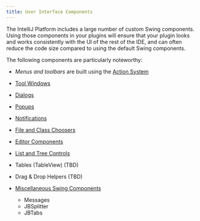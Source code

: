 ```yaml
---
title: User Interface Components
---
```



The IntelliJ Platform includes a large number of custom Swing components. Using those components in your plugins will ensure that your plugin looks and works consistently with the UI of the rest of the IDE, and can often reduce the code size compared to using the default Swing components.

The following components are particularly noteworthy:

*  *Menus and toolbars* are built using the [Action System](general_topics/action_system.html)
*  [Tool Windows](user_interface_components/tool_windows.html)
*  [Dialogs](user_interface_components/dialog_wrapper.html)
*  [Popups](user_interface_components/popups.html)
*  [Notifications](user_interface_components/notifications.html)
*  [File and Class Choosers](user_interface_components/file_and_class_choosers.html)
*  [Editor Components](user_interface_components/editor_components.html)
*  [List and Tree Controls](user_interface_components/lists_and_trees.html)
*  Tables (TableView) (TBD)
*  Drag & Drop Helpers (TBD)
*  [Miscellaneous Swing Components](user_interface_components/misc_swing_components.html)

    *  Messages
    *  JBSplitter
    *  JBTabs

